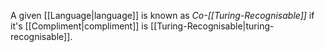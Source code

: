 A given [[Language|language]] is known as _Co-[[Turing-Recognisable]]_ if it's [[Compliment|compliment]] is [[Turing-Recognisable|turing-recognisable]].